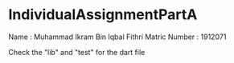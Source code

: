 # IndividualAssignmentPartA

Name : Muhammad Ikram Bin Iqbal Fithri
Matric Number : 1912071

Check the "lib" and "test" for the dart file

